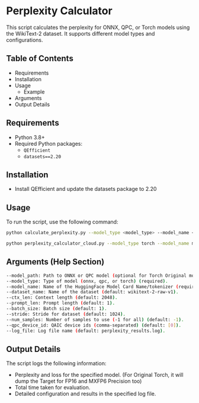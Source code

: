 # Perplexity Calculator

This script calculates the perplexity for ONNX, QPC, or Torch models using the WikiText-2 dataset. It supports different model types and configurations.

## Table of Contents

- Requirements
- Installation
- Usage
  - Example
- Arguments
- Output Details

## Requirements

- Python 3.8+
- Required Python packages:
  - `QEfficient`
  - `datasets==2.20`

## Installation

- Install QEfficient and update the datasets package to 2.20

## Usage

To run the script, use the following command:

```bash
python calculate_perplexity.py --model_type <model_type> --model_name <model_name> [--model_path <model_path>] [--dataset_name <dataset_name>] [--ctx_len <ctx_len>] [--prompt_len <prompt_len>] [--batch_size <batch_size>] [--stride <stride>] [--num_samples <num_samples>] [--qpc_device_id <qpc_device_id>] [--log_file <log_file>]

python perplexity_calculator_cloud.py --model_type torch --model_name meta-llama/Meta-Llama-3-8B-Instruct --num_samples 1
```

## Arguments (Help Section)
```bash
--model_path: Path to ONNX or QPC model (optional for Torch Original models).
--model_type: Type of model (onnx, qpc, or torch) (required).
--model_name: Name of the HuggingFace Model Card Name/tokenizer (required).
--dataset_name: Name of the dataset (default: wikitext-2-raw-v1).
--ctx_len: Context length (default: 2048).
--prompt_len: Prompt length (default: 1).
--batch_size: Batch size (default: 1).
--stride: Stride for dataset (default: 1024).
--num_samples: Number of samples to use (-1 for all) (default: -1).
--qpc_device_id: QAIC device ids (comma-separated) (default: [0]).
--log_file: Log file name (default: perplexity_results.log).
```

## Output Details
The script logs the following information:

- Perplexity and loss for the specified model. (For Original Torch, it will dump the Target for FP16 and MXFP6 Precision too)
- Total time taken for evaluation.
- Detailed configuration and results in the specified log file.






